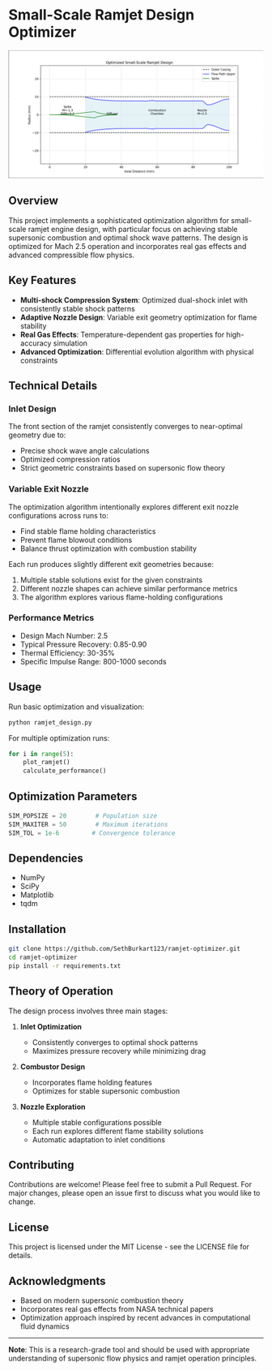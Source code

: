 # Small-Scale Ramjet Design Optimizer

![Ramjet Design](docs/ramjet_diagram.png)

## Overview

This project implements a sophisticated optimization algorithm for small-scale ramjet engine design, with particular focus on achieving stable supersonic combustion and optimal shock wave patterns. The design is optimized for Mach 2.5 operation and incorporates real gas effects and advanced compressible flow physics.

## Key Features

- **Multi-shock Compression System**: Optimized dual-shock inlet with consistently stable shock patterns
- **Adaptive Nozzle Design**: Variable exit geometry optimization for flame stability
- **Real Gas Effects**: Temperature-dependent gas properties for high-accuracy simulation
- **Advanced Optimization**: Differential evolution algorithm with physical constraints

## Technical Details

### Inlet Design
The front section of the ramjet consistently converges to near-optimal geometry due to:
- Precise shock wave angle calculations
- Optimized compression ratios
- Strict geometric constraints based on supersonic flow theory

### Variable Exit Nozzle
The optimization algorithm intentionally explores different exit nozzle configurations across runs to:
- Find stable flame holding characteristics
- Prevent flame blowout conditions
- Balance thrust optimization with combustion stability

Each run produces slightly different exit geometries because:
1. Multiple stable solutions exist for the given constraints
2. Different nozzle shapes can achieve similar performance metrics
3. The algorithm explores various flame-holding configurations

### Performance Metrics

- Design Mach Number: 2.5
- Typical Pressure Recovery: 0.85-0.90
- Thermal Efficiency: 30-35%
- Specific Impulse Range: 800-1000 seconds

## Usage 

Run basic optimization and visualization:
```bash
python ramjet_design.py
```

For multiple optimization runs:
```python
for i in range(5):
    plot_ramjet()
    calculate_performance()
```

## Optimization Parameters

```python
SIM_POPSIZE = 20        # Population size
SIM_MAXITER = 50        # Maximum iterations
SIM_TOL = 1e-6         # Convergence tolerance
```

## Dependencies

- NumPy
- SciPy
- Matplotlib
- tqdm

## Installation

```bash
git clone https://github.com/SethBurkart123/ramjet-optimizer.git
cd ramjet-optimizer
pip install -r requirements.txt
```

## Theory of Operation

The design process involves three main stages:

1. **Inlet Optimization**
   - Consistently converges to optimal shock patterns
   - Maximizes pressure recovery while minimizing drag

2. **Combustor Design**
   - Incorporates flame holding features
   - Optimizes for stable supersonic combustion

3. **Nozzle Exploration**
   - Multiple stable configurations possible
   - Each run explores different flame stability solutions
   - Automatic adaptation to inlet conditions

## Contributing

Contributions are welcome! Please feel free to submit a Pull Request. For major changes, please open an issue first to discuss what you would like to change.

## License

This project is licensed under the MIT License - see the LICENSE file for details.

## Acknowledgments

- Based on modern supersonic combustion theory
- Incorporates real gas effects from NASA technical papers
- Optimization approach inspired by recent advances in computational fluid dynamics

---
**Note**: This is a research-grade tool and should be used with appropriate understanding of supersonic flow physics and ramjet operation principles.